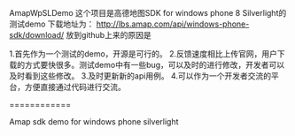 AmapWpSLDemo
这个项目是高德地图SDK for windows phone 8 Silverlight的测试demo
下载地址为：
http://lbs.amap.com/api/windows-phone-sdk/download/
放到github上来的原因是

1.首先作为一个测试的demo，开源是可行的。
2.反馈速度相比上传官网，用户下载的方式要快很多。测试demo中有一些bug，可以及时的进行修改，开发者可以及时看到这些修改。
3.及时更新新的api用例。
4.可以作为一个开发者交流的平台，方便直接通过代码进行交流。





============

Amap sdk demo for windows phone silverlight
